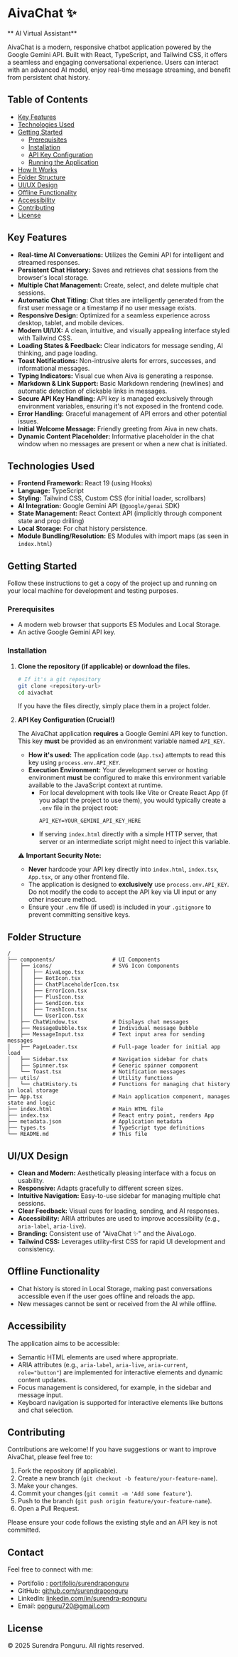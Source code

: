 # AivaChat ✨

** AI Virtual Assistant**

AivaChat is a modern, responsive chatbot application powered by the Google Gemini API. Built with React, TypeScript, and Tailwind CSS, it offers a seamless and engaging conversational experience. Users can interact with an advanced AI model, enjoy real-time message streaming, and benefit from persistent chat history.

## Table of Contents

- [Key Features](#key-features)
- [Technologies Used](#technologies-used)
- [Getting Started](#getting-started)
  - [Prerequisites](#prerequisites)
  - [Installation](#installation)
  - [API Key Configuration](#api-key-configuration)
  - [Running the Application](#running-the-application)
- [How It Works](#how-it-works)
- [Folder Structure](#folder-structure)
- [UI/UX Design](#uiux-design)
- [Offline Functionality](#offline-functionality)
- [Accessibility](#accessibility)
- [Contributing](#contributing)
- [License](#license)

## Key Features

- **Real-time AI Conversations:** Utilizes the Gemini API for intelligent and streamed responses.
- **Persistent Chat History:** Saves and retrieves chat sessions from the browser's local storage.
- **Multiple Chat Management:** Create, select, and delete multiple chat sessions.
- **Automatic Chat Titling:** Chat titles are intelligently generated from the first user message or a timestamp if no user message exists.
- **Responsive Design:** Optimized for a seamless experience across desktop, tablet, and mobile devices.
- **Modern UI/UX:** A clean, intuitive, and visually appealing interface styled with Tailwind CSS.
- **Loading States & Feedback:** Clear indicators for message sending, AI thinking, and page loading.
- **Toast Notifications:** Non-intrusive alerts for errors, successes, and informational messages.
- **Typing Indicators:** Visual cue when Aiva is generating a response.
- **Markdown & Link Support:** Basic Markdown rendering (newlines) and automatic detection of clickable links in messages.
- **Secure API Key Handling:** API key is managed exclusively through environment variables, ensuring it's not exposed in the frontend code.
- **Error Handling:** Graceful management of API errors and other potential issues.
- **Initial Welcome Message:** Friendly greeting from Aiva in new chats.
- **Dynamic Content Placeholder:** Informative placeholder in the chat window when no messages are present or when a new chat is initiated.

## Technologies Used

- **Frontend Framework:** React 19 (using Hooks)
- **Language:** TypeScript
- **Styling:** Tailwind CSS, Custom CSS (for initial loader, scrollbars)
- **AI Integration:** Google Gemini API (`@google/genai` SDK)
- **State Management:** React Context API (implicitly through component state and prop drilling)
- **Local Storage:** For chat history persistence.
- **Module Bundling/Resolution:** ES Modules with import maps (as seen in `index.html`)

## Getting Started

Follow these instructions to get a copy of the project up and running on your local machine for development and testing purposes.

### Prerequisites

- A modern web browser that supports ES Modules and Local Storage.
- An active Google Gemini API key.

### Installation

1.  **Clone the repository (if applicable) or download the files.**
    ```bash
    # If it's a git repository
    git clone <repository-url>
    cd aivachat
    ```
    If you have the files directly, simply place them in a project folder.

2.  **API Key Configuration (Crucial!)**

    The AivaChat application **requires** a Google Gemini API key to function. This key **must** be provided as an environment variable named `API_KEY`.

    -   **How it's used:** The application code (`App.tsx`) attempts to read this key using `process.env.API_KEY`.
    -   **Execution Environment:** Your development server or hosting environment **must** be configured to make this environment variable available to the JavaScript context at runtime.
        -   For local development with tools like Vite or Create React App (if you adapt the project to use them), you would typically create a `.env` file in the project root:
            ```env
            API_KEY=YOUR_GEMINI_API_KEY_HERE
            ```
        -   If serving `index.html` directly with a simple HTTP server, that server or an intermediate script might need to inject this variable.

    ⚠️ **Important Security Note:**
    *   **Never** hardcode your API key directly into `index.html`, `index.tsx`, `App.tsx`, or any other frontend file.
    *   The application is designed to **exclusively** use `process.env.API_KEY`. Do not modify the code to accept the API key via UI input or any other insecure method.
    *   Ensure your `.env` file (if used) is included in your `.gitignore` to prevent committing sensitive keys.

## Folder Structure

```
/
├── components/                  # UI Components
│   ├── icons/                   # SVG Icon Components
│   │   ├── AivaLogo.tsx
│   │   ├── BotIcon.tsx
│   │   ├── ChatPlaceholderIcon.tsx
│   │   ├── ErrorIcon.tsx
│   │   ├── PlusIcon.tsx
│   │   ├── SendIcon.tsx
│   │   ├── TrashIcon.tsx
│   │   └── UserIcon.tsx
│   ├── ChatWindow.tsx           # Displays chat messages
│   ├── MessageBubble.tsx        # Individual message bubble
│   ├── MessageInput.tsx         # Text input area for sending messages
│   ├── PageLoader.tsx           # Full-page loader for initial app load
│   ├── Sidebar.tsx              # Navigation sidebar for chats
│   ├── Spinner.tsx              # Generic spinner component
│   └── Toast.tsx                # Notification messages
├── utils/                       # Utility functions
│   └── chatHistory.ts           # Functions for managing chat history in local storage
├── App.tsx                      # Main application component, manages state and logic
├── index.html                   # Main HTML file
├── index.tsx                    # React entry point, renders App
├── metadata.json                # Application metadata
├── types.ts                     # TypeScript type definitions
└── README.md                    # This file
```

## UI/UX Design

-   **Clean and Modern:** Aesthetically pleasing interface with a focus on usability.
-   **Responsive:** Adapts gracefully to different screen sizes.
-   **Intuitive Navigation:** Easy-to-use sidebar for managing multiple chat sessions.
-   **Clear Feedback:** Visual cues for loading, sending, and AI responses.
-   **Accessibility:** ARIA attributes are used to improve accessibility (e.g., `aria-label`, `aria-live`).
-   **Branding:** Consistent use of "AivaChat ✨" and the AivaLogo.
-   **Tailwind CSS:** Leverages utility-first CSS for rapid UI development and consistency.

## Offline Functionality

-   Chat history is stored in Local Storage, making past conversations accessible even if the user goes offline and reloads the app.
-   New messages cannot be sent or received from the AI while offline.

## Accessibility

The application aims to be accessible:
-   Semantic HTML elements are used where appropriate.
-   ARIA attributes (e.g., `aria-label`, `aria-live`, `aria-current`, `role="button"`) are implemented for interactive elements and dynamic content updates.
-   Focus management is considered, for example, in the sidebar and message input.
-   Keyboard navigation is supported for interactive elements like buttons and chat selection.

## Contributing

Contributions are welcome! If you have suggestions or want to improve AivaChat, please feel free to:
1.  Fork the repository (if applicable).
2.  Create a new branch (`git checkout -b feature/your-feature-name`).
3.  Make your changes.
4.  Commit your changes (`git commit -m 'Add some feature'`).
5.  Push to the branch (`git push origin feature/your-feature-name`).
6.  Open a Pull Request.

Please ensure your code follows the existing style and an API key is not committed.

## Contact
Feel free to connect with me:
- Portifolio : [portifolio/surendraponguru](https://surendra-portfolio-three.vercel.app/)
- GitHub: [github.com/surendraponguru](https://github.com/surendraponguru)
- LinkedIn: [linkedin.com/in/surendra-ponguru](https://linkedin.com/in/surendra-ponguru)
- Email: ponguru720@gmail.com

## License

<!-- This project is licensed under the MIT License - see the LICENSE file for details (if one is created).
Alternatively, if no LICENSE file is present: -->
<!-- &copy; {new Date().getFullYear()} AivaChat.  -->
© 2025 Surendra Ponguru. All rights reserved.
```

